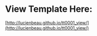# View Template Here:

[http://lucienbeau.github.io/tt0001_view/](http://lucienbeau.github.io/tt0001_view/)

